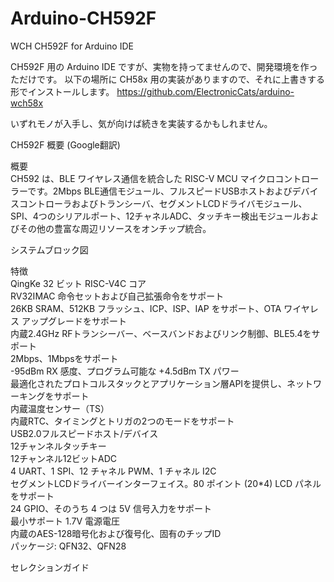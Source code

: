 # Arduino-CH592F
WCH CH592F for Arduino IDE

CH592F 用の Arduino IDE ですが、実物を持ってませんので、開発環境を作っただけです。
以下の場所に CH58x 用の実装がありますので、それに上書きする形でインストールします。
https://github.com/ElectronicCats/arduino-wch58x

いずれモノが入手し、気が向けば続きを実装するかもしれません。


CH592F 概要 (Google翻訳)

概要<br>
CH592 は、BLE ワイヤレス通信を統合した RISC-V MCU マイクロコントローラーです。2Mbps BLE通信モジュール、フルスピードUSBホストおよびデバイスコントローラおよびトランシーバ、セグメントLCDドライバモジュール、SPI、4つのシリアルポート、12チャネルADC、タッチキー検出モジュールおよびその他の豊富な周辺リソースをオンチップ統合。

システムブロック図<br>


特徴<br>
QingKe 32 ビット RISC-V4C コア<br>
RV32IMAC 命令セットおよび自己拡張命令をサポート<br>
26KB SRAM、512KB フラッシュ、ICP、ISP、IAP をサポート、OTA ワイヤレス アップグレードをサポート<br>
内蔵2.4GHz RFトランシーバー、ベースバンドおよびリンク制御、BLE5.4をサポート<br>
2Mbps、1Mbpsをサポート<br>
-95dBm RX 感度、プログラム可能な +4.5dBm TX パワー<br>
最適化されたプロトコルスタックとアプリケーション層APIを提供し、ネットワーキングをサポート<br>
内蔵温度センサー（TS）<br>
内蔵RTC、タイミングとトリガの2つのモードをサポート<br>
USB2.0フルスピードホスト/デバイス<br>
12チャンネルタッチキー<br>
12チャンネル12ビットADC<br>
4 UART、1 SPI、12 チャネル PWM、1 チャネル I2C<br>
セグメントLCDドライバーインターフェイス。80 ポイント (20*4) LCD パネルをサポート<br>
24 GPIO、そのうち 4 つは 5V 信号入力をサポート<br>
最小サポート 1.7V 電源電圧<br>
内蔵のAES-128暗号化および復号化、固有のチップID<br>
パッケージ: QFN32、QFN28<br>

セレクションガイド<br>

